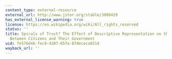 ```yaml
---
content_type: external-resource
external_url: http://www.jstor.org/stable/3088429
has_external_license_warning: true
license: https://en.wikipedia.org/wiki/All_rights_reserved
status: ''
title: Spirals of Trust? The Effect of Descriptive Representation on the Relationship
  Between Citizens and Their Government
uid: fe576d46-fec9-4287-85fa-87dececa831d
wayback_url: ''
---
```

